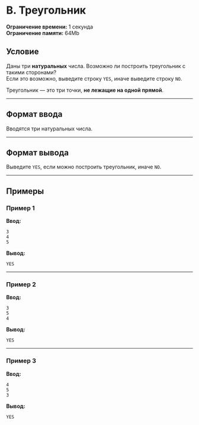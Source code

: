 # B. Треугольник

**Ограничение времени:** 1 секунда  
**Ограничение памяти:** 64Mb  

## Условие

Даны три **натуральных** числа. Возможно ли построить треугольник с такими сторонами?  
Если это возможно, выведите строку `YES`, иначе выведите строку `NO`.

Треугольник — это три точки, **не лежащие на одной прямой**.

---

## Формат ввода

Вводятся три натуральных числа.

---

## Формат вывода

Выведите `YES`, если можно построить треугольник, иначе `NO`.

---

## Примеры

### Пример 1

**Ввод:**
```
3
4
5
```
**Вывод:**
```
YES
```

---

### Пример 2

**Ввод:**
```
3
5
4
```
**Вывод:**
```
YES
```

---

### Пример 3

**Ввод:**
```
4
5
3
```
**Вывод:**
```
YES
```